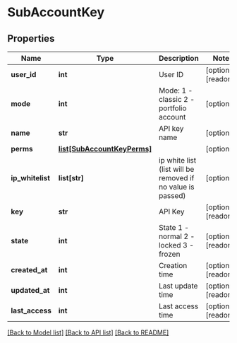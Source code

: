 # SubAccountKey

## Properties
Name | Type | Description | Notes
------------ | ------------- | ------------- | -------------
**user_id** | **int** | User ID | [optional] [readonly] 
**mode** | **int** | Mode: 1 - classic 2 - portfolio account | [optional] 
**name** | **str** | API key name | [optional] 
**perms** | [**list[SubAccountKeyPerms]**](SubAccountKeyPerms.md) |  | [optional] 
**ip_whitelist** | **list[str]** | ip white list (list will be removed if no value is passed) | [optional] 
**key** | **str** | API Key | [optional] [readonly] 
**state** | **int** | State 1 - normal 2 - locked 3 - frozen | [optional] [readonly] 
**created_at** | **int** | Creation time | [optional] [readonly] 
**updated_at** | **int** | Last update time | [optional] [readonly] 
**last_access** | **int** | Last access time | [optional] [readonly] 

[[Back to Model list]](../README.md#documentation-for-models) [[Back to API list]](../README.md#documentation-for-api-endpoints) [[Back to README]](../README.md)


